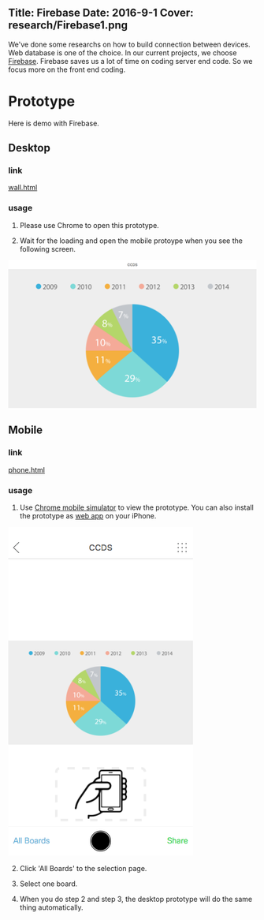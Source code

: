 Title: Firebase
Date: 2016-9-1
Cover: research/Firebase1.png
---

We've done some researchs on how to build connection between devices. Web database is one of the choice. In our current projects, we choose [Firebase](https://firebase.google.com). Firebase saves us a lot of time on coding server end code. So we focus more on the front end coding.

# Prototype

Here is demo with Firebase. 

## Desktop

### link

[wall.html](https://uxccds.github.io/SparkMobile/pair/page/wall.html)

### usage

1) Please use Chrome to open this prototype.

2) Wait for the loading and open the mobile protoype when you see the following screen.

![Firebase prototype - desktop](../../img_data/research/Firebase1.png) 


## Mobile

### link

[phone.html](https://uxccds.github.io/SparkMobile/pair/page/phone.html)

### usage

1) Use [Chrome mobile simulator](../guide/chrome's-mobile-simulator.html) to view the prototype. You can also install the prototype as [web app](../guide/install-web-app.html) on your iPhone.

![Firebase prototype - desktop](../../img_data/research/Firebase2.png)

2) Click 'All Boards' to the selection page.

3) Select one board.

4) When you do step 2 and step 3, the desktop prototype will do the same thing automatically.






